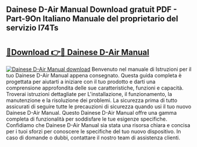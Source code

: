 ## Dainese D-Air Manual Download gratuit PDF - Part-9On Italiano Manuale del proprietario del servizio l74Ts

# <h2><a href="http://dfb4lm.blite.top/?on=Dainese+D-Air+Manual">🔗Download 👉🔴 Dainese D-Air Manual</a></h2>

[![Dainese D-Air Manual download](https://i.imgur.com/lujVjoI.png)](http://dfb4lm.blite.top/?on=Dainese+D-Air+Manual)
Benvenuto nel manuale di Istruzioni per il tuo Dainese D-Air Manual appena consegnato. Questa guida completa è progettata per aiutarti a iniziare con il tuo prodotto e darti una comprensione approfondita delle sue caratteristiche, funzioni e capacità. Troverai istruzioni dettagliate per L'installazione, il funzionamento, la manutenzione e la risoluzione dei problemi. La sicurezza prima di tutto assicurati di seguire tutte le precauzioni di sicurezza quando usi il tuo nuovo Dainese D-Air Manual. Questo Dainese D-Air Manual offre una gamma completa di funzionalità per soddisfare le tue esigenze specifiche. Confidiamo che Dainese D-Air Manual sia stata una risorsa chiara e concisa per i tuoi sforzi per conoscere le specifiche del tuo nuovo dispositivo. In caso di domande o dubbi, contattare il nostro team di assistenza clienti.
